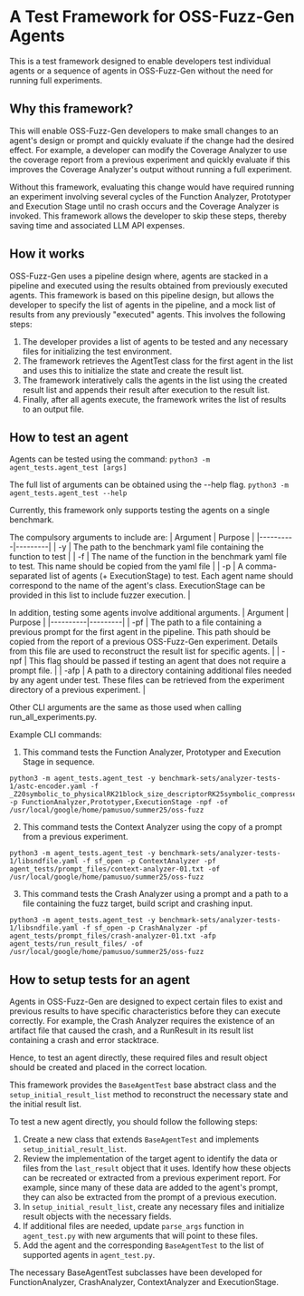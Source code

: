 # A Test Framework for OSS-Fuzz-Gen Agents

This is a test framework designed to enable developers test individual agents or a sequence of agents in OSS-Fuzz-Gen without the need for running full experiments.

## Why this framework?
This will enable OSS-Fuzz-Gen developers to make small changes to an agent's design or prompt and quickly evaluate if the change had the desired effect.
For example, a developer can modify the Coverage Analyzer to use the coverage report from a previous experiment and quickly evaluate if this improves the Coverage Analyzer's output without running a full experiment.

Without this framework, evaluating this change would have required running an experiment involving several cycles of the Function Analyzer, Prototyper and Execution Stage until no crash occurs and the Coverage Analyzer is invoked.
This framework allows the developer to skip these steps, thereby saving time and associated LLM API expenses.

## How it works
OSS-Fuzz-Gen uses a pipeline design where, agents are stacked in a pipeline and executed using the results obtained from previously executed agents.
This framework is based on this pipeline design, but allows the developer to specify the list of agents in the pipeline, and a mock list of results from any previously "executed" agents.
This involves the following steps:
1. The developer provides a list of agents to be tested and any necessary files for initializing the test environment.
2. The framework retrieves the AgentTest class for the first agent in the list and uses this to initialize the state and create the result list.
3. The framework interatively calls the agents in the list using the created result list and appends their result after execution to the result list.
4. Finally, after all agents execute, the framework writes the list of results to an output file.

## How to test an agent
Agents can be tested using the command:
`python3 -m agent_tests.agent_test [args]`

The full list of arguments can be obtained using the --help flag.
`python3 -m agent_tests.agent_test --help`

Currently, this framework only supports testing the agents on a single benchmark.

The compulsory arguments to include are:
| Argument | Purpose |
|----------|---------|
| -y | The path to the benchmark yaml file containing the function to test |
| -f | The name of the function in the benchmark yaml file to test. This name should be copied from the yaml file |
| -p | A comma-separated list of agents (+ ExecutionStage) to test. Each agent name should correspond to the name of the agent's class. ExecutionStage can be provided in this list to include fuzzer execution. |

In addition, testing some agents involve additional arguments.
| Argument | Purpose |
|----------|---------|
| -pf | The path to a file containing a previous prompt for the first agent in the pipeline. This path should be copied from the report of a previous OSS-Fuzz-Gen experiment. Details from this file are used to reconstruct the result list for specific agents. |
| -npf | This flag should be passed if testing an agent that does not require a prompt file. |
| -afp | A path to a directory containing additional files needed by any agent under test. These files can be retrieved from the experiment directory of a previous experiment. |

Other CLI arguments are the same as those used when calling run_all_experiments.py.

Example CLI commands:
1. This command tests the Function Analyzer, Prototyper and Execution Stage in sequence.
```
python3 -m agent_tests.agent_test -y benchmark-sets/analyzer-tests-1/astc-encoder.yaml -f _Z20symbolic_to_physicalRK21block_size_descriptorRK25symbolic_compressed_blockPh -p FunctionAnalyzer,Prototyper,ExecutionStage -npf -of /usr/local/google/home/pamusuo/summer25/oss-fuzz
```

2. This command tests the Context Analyzer using the copy of a prompt from a previous experiment.
```
python3 -m agent_tests.agent_test -y benchmark-sets/analyzer-tests-1/libsndfile.yaml -f sf_open -p ContextAnalyzer -pf agent_tests/prompt_files/context-analyzer-01.txt -of /usr/local/google/home/pamusuo/summer25/oss-fuzz
```

3. This command tests the Crash Analyzer using a prompt and a path to a file containing the fuzz target, build script and crashing input.
```
python3 -m agent_tests.agent_test -y benchmark-sets/analyzer-tests-1/libsndfile.yaml -f sf_open -p CrashAnalyzer -pf agent_tests/prompt_files/crash-analyzer-01.txt -afp agent_tests/run_result_files/ -of /usr/local/google/home/pamusuo/summer25/oss-fuzz
```

## How to setup tests for an agent

Agents in OSS-Fuzz-Gen are designed to expect certain files to exist and previous results to have specific characteristics before they can execute correctly.
For example, the Crash Analyzer requires the existence of an artifact file that caused the crash, and a RunResult in its result list containing a crash and error stacktrace.

Hence, to test an agent directly, these required files and result object should be created and placed in the correct location.

This framework provides the `BaseAgentTest` base abstract class and the `setup_initial_result_list` method to reconstruct the necessary state and the initial result list.

To test a new agent directly, you should follow the following steps:
1. Create a new class that extends `BaseAgentTest` and implements `setup_initial_result_list`.
2. Review the implementation of the target agent to identify the data or files from the `last_result` object that it uses. Identify how these objects can be recreated or extracted from a previous experiment report. For example, since many of these data are added to the agent's prompt, they can also be extracted from the prompt of a previous execution.
3. In `setup_initial_result_list`, create any necessary files and initialize result objects with the necessary fields.
4. If additional files are needed, update `parse_args` function in `agent_test.py` with new arguments that will point to these files.
5. Add the agent and the corresponding `BaseAgentTest` to the list of supported agents in `agent_test.py`.

The necessary BaseAgentTest subclasses have been developed for FunctionAnalyzer, CrashAnalyzer, ContextAnalyzer and ExecutionStage.
